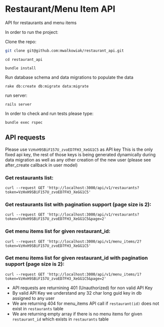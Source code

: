 # Restaurant/Menu Item API
API for restaurants and menu items

In order to run the project:

  Clone the repo:
  ```sh
  git clone git@github.com:mwalkowiak/restaurant_api.git
  ```
  ```
  cd restaurant_api
  ```
  ```
  bundle install
  ```
  Run database schema and data migrations to populate the data
  ```
  rake db:create db:migrate data:migrate
  ```
  run server:
  ```
  rails server
  ```
  In order to check and run tests please type:
  ```
  bundle exec rspec
  ```

## API requests

Please use ``VzHxH9SBiF157U_zvoED7FH3_XeGG1C5`` as API key
This is the only fixed api key, the rest of those keys is being generated dynamically during data migration as well as any other creation of the new user (please see after_create callback in user model)

### Get restaurants list:
```
curl --request GET 'http://localhost:3000/api/v1/restaurants?token=VzHxH9SBiF157U_zvoED7FH3_XeGG1C5'
```

### Get restaurants list with pagination support (page size is 2):
```
curl --request GET 'http://localhost:3000/api/v1/restaurants?token=VzHxH9SBiF157U_zvoED7FH3_XeGG1C5&page=2'
```

### Get menu items list for given restaurant_id:
```
curl --request GET 'http://localhost:3000/api/v1/menu_items/2?token=VzHxH9SBiF157U_zvoED7FH3_XeGG1C5'
```

### Get menu items list for given restaurant_id with pagination support (page size is 2):
```
curl --request GET 'http://localhost:3000/api/v1/menu_items/1?token=VzHxH9SBiF157U_zvoED7FH3_XeGG1C5&page=2'
```
* API requests are returnining 401 (Unauthorized) for non valid API Key
* By valid API Key we understand any 32 char long guid key in db assigned to any user
* We are returning 404 for menu_items API call if `restaurant(id)` does not exist in `restaurants` table
* We are returning empty array if there is no menu items for given `restaurant_id` which exists in `restaurants` table
